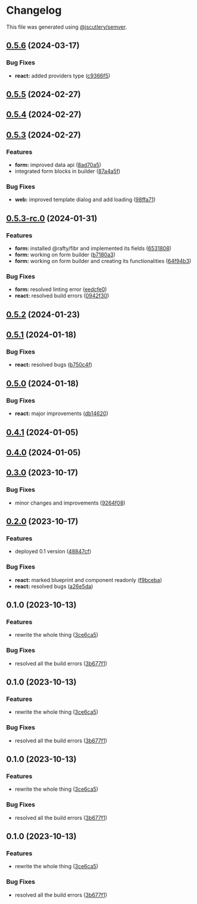 # Changelog

This file was generated using [@jscutlery/semver](https://github.com/jscutlery/semver).

## [0.5.6](https://github.com/rhinobase/fiber/compare/react-0.5.5...react-0.5.6) (2024-03-17)


### Bug Fixes

* **react:** added providers type ([c9366f5](https://github.com/rhinobase/fiber/commit/c9366f502225d0e645dc30a1ec861702cd17770f))

## [0.5.5](https://github.com/rhinobase/fibr/compare/react-0.5.4...react-0.5.5) (2024-02-27)

## [0.5.4](https://github.com/rhinobase/fibr/compare/react-0.5.3...react-0.5.4) (2024-02-27)

## [0.5.3](https://github.com/rhinobase/fibr/compare/react-0.5.3-rc.0...react-0.5.3) (2024-02-27)


### Features

* **form:** improved data api ([8ad70a5](https://github.com/rhinobase/fibr/commit/8ad70a58395db870a84255428593216a223081b7))
* integrated form blocks in builder ([87a4a5f](https://github.com/rhinobase/fibr/commit/87a4a5fd31be969aaadb43f0f1ece223b546d68b))


### Bug Fixes

* **web:** improved template dialog and add loading ([98ffa71](https://github.com/rhinobase/fibr/commit/98ffa71367fb4d7579a2dd956bb2ec300de0ad8b))

## [0.5.3-rc.0](https://github.com/rhinobase/fibr/compare/react-0.5.2...react-0.5.3-rc.0) (2024-01-31)


### Features

* **form:** installed @rafty/fibr and implemented its fields ([6531808](https://github.com/rhinobase/fibr/commit/6531808edc834c44883e70fe47a742cb892c7469))
* **form:** working on form builder ([b7180a3](https://github.com/rhinobase/fibr/commit/b7180a3be058b92b0f08b82d3ebfb0889c505125))
* **form:** working on form builder and creating its functionalities ([64f94b3](https://github.com/rhinobase/fibr/commit/64f94b3ad7fcf5198a500bda46629ceb92b8b6fb))


### Bug Fixes

* **form:** resolved linting error ([eedcfe0](https://github.com/rhinobase/fibr/commit/eedcfe0dcfffc9d846f86dcb14c7e6deb27afb26))
* **react:** resolved build errors ([0942f30](https://github.com/rhinobase/fibr/commit/0942f30a9741b5ae1e77337b8fbed34d7feb38b1))

## [0.5.2](https://github.com/rhinobase/fiber/compare/react-0.5.1...react-0.5.2) (2024-01-23)

## [0.5.1](https://github.com/rhinobase/fibr/compare/react-0.5.0...react-0.5.1) (2024-01-18)


### Bug Fixes

* **react:** resolved bugs ([b750c4f](https://github.com/rhinobase/fibr/commit/b750c4f1aebbd84a601f470f30b7aaba992e0dae))

## [0.5.0](https://github.com/rhinobase/fibr/compare/react-0.4.1...react-0.5.0) (2024-01-18)


### Bug Fixes

* **react:** major improvements ([db14620](https://github.com/rhinobase/fibr/commit/db1462068c1db17a34ab17c18dc9bcdc124ebc21))

## [0.4.1](https://github.com/rhinobase/fibr/compare/react-0.4.0...react-0.4.1) (2024-01-05)

## [0.4.0](https://github.com/rhinobase/fibr/compare/react-0.3.0...react-0.4.0) (2024-01-05)

## [0.3.0](https://github.com/rhinobase/fiber/compare/react-0.2.0...react-0.3.0) (2023-10-17)

### Bug Fixes

- minor changes and improvements ([9264f08](https://github.com/rhinobase/fiber/commit/9264f0880009bd70ef7b492d76782f1d0c399180))

## [0.2.0](https://github.com/rhinobase/fiber/compare/react-0.1.0...react-0.2.0) (2023-10-17)

### Features

- deployed 0.1 version ([48847cf](https://github.com/rhinobase/fiber/commit/48847cf271c5d9a09cafc43c78f67ea13b1b56aa))

### Bug Fixes

- **react:** marked blueprint and component readonly ([f9bceba](https://github.com/rhinobase/fiber/commit/f9bceba04bfa2bdd90b105159b10d23b7d4abc55))
- **react:** resolved bugs ([a26e5da](https://github.com/rhinobase/fiber/commit/a26e5da12cde368f17b99ddbfacdea5a90147367))

## 0.1.0 (2023-10-13)

### Features

- rewrite the whole thing ([3ce6ca5](https://github.com/rhinobase/fiber/commit/3ce6ca51fd2530b28d93923f441fade02768d290))

### Bug Fixes

- resolved all the build errors ([3b677f1](https://github.com/rhinobase/fiber/commit/3b677f17222ed265e39ed7b2eba591d922ea3d83))

## 0.1.0 (2023-10-13)

### Features

- rewrite the whole thing ([3ce6ca5](https://github.com/rhinobase/fiber/commit/3ce6ca51fd2530b28d93923f441fade02768d290))

### Bug Fixes

- resolved all the build errors ([3b677f1](https://github.com/rhinobase/fiber/commit/3b677f17222ed265e39ed7b2eba591d922ea3d83))

## 0.1.0 (2023-10-13)

### Features

- rewrite the whole thing ([3ce6ca5](https://github.com/rhinobase/fiber/commit/3ce6ca51fd2530b28d93923f441fade02768d290))

### Bug Fixes

- resolved all the build errors ([3b677f1](https://github.com/rhinobase/fiber/commit/3b677f17222ed265e39ed7b2eba591d922ea3d83))

## 0.1.0 (2023-10-13)

### Features

- rewrite the whole thing ([3ce6ca5](https://github.com/rhinobase/fiber/commit/3ce6ca51fd2530b28d93923f441fade02768d290))

### Bug Fixes

- resolved all the build errors ([3b677f1](https://github.com/rhinobase/fiber/commit/3b677f17222ed265e39ed7b2eba591d922ea3d83))
